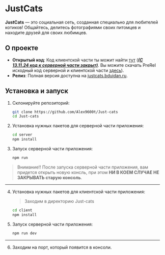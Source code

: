 # JustCats

**JustCats** — это социальная сеть, созданная специально для любителей котиков! Общайтесь, делитесь фотографиями своих питомцев и находите друзей для своих любимцев.

## О проекте

- **Открытый код**: Код клиентской части ты можит найти [тут]() (***<u>(С 13.11.24 код к серверной части закрыт)</u>***. Вы можите скачать PreRel исходный код серверной и клиентской части  [здесь](https://github.com/Alex9600t/Just-cats)).
- **Релиз**: Полная версия доступна на [justcats.bduidan.ru](http://justcats.bduidan.ru).

## Установка и запуск

1. Склонируйте репозиторий:
   ```sh
   git clone https://github.com/Alex9600t/Just-cats
   cd Just-cats
   ```
2. Установка нужных пакетов для серверной части приложения:
    ```sh
    cd server
    npm install
    ```
3. Запуск серверной части приложения:
    ```sh
    npm run
    ```

>Внимание!! После запуска серверной части приложения, вам придется открыть новую консль, при этом **НИ В КОЕМ СЛУЧАЕ НЕ ЗАКРЫВАТЬ старую консоль**.
---

4. Установка нужных пакетов для клиентской части приложения:

    >Заходим в директорию Just-cats
    ```sh
    cd client
    npm install
    ```
5. Запуск серверной части приложения:
    ```sh
    npm run dev
    ```
- - - 
6. Заходим на порт, который появится в консоли.

